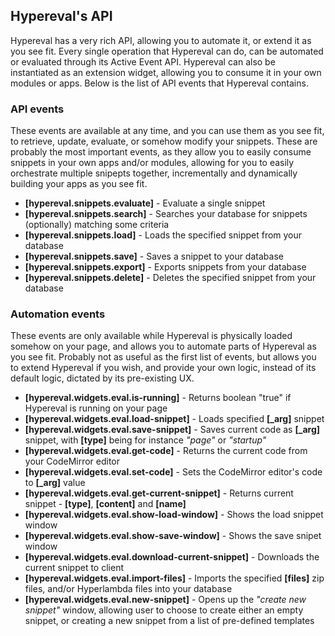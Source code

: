 
## Hypereval's API

Hypereval has a very rich API, allowing you to automate it, or extend it as you see fit. Every single operation
that Hypereval can do, can be automated or evaluated through its Active Event API. Hypereval can also be
instantiated as an extension widget, allowing you to consume it in your own modules or apps. Below is the
list of API events that Hypereval contains.

### API events

These events are available at any time, and you can use them as you see fit, to retrieve, update, evaluate, or
somehow modify your snippets. These are probably the most important events, as they allow you to easily consume
snippets in your own apps and/or modules, allowing for you to easily orchestrate multiple snipepts together,
incrementally and dynamically building your apps as you see fit.

* __[hypereval.snippets.evaluate]__ - Evaluate a single snippet
* __[hypereval.snippets.search]__ - Searches your database for snippets (optionally) matching some criteria
* __[hypereval.snippets.load]__ - Loads the specified snippet from your database
* __[hypereval.snippets.save]__ - Saves a snippet to your database
* __[hypereval.snippets.export]__ - Exports snippets from your database
* __[hypereval.snippets.delete]__ - Deletes the specified snippet from your database

### Automation events

These events are only available while Hypereval is physically loaded somehow on your page, and allows you to
automate parts of Hypereval as you see fit. Probably not as useful as the first list of events, but allows you
to extend Hypereval if you wish, and provide your own logic, instead of its default logic, dictated by its
pre-existing UX.

* __[hypereval.widgets.eval.is-running]__ - Returns boolean "true" if Hypereval is running on your page
* __[hypereval.widgets.eval.load-snippet]__ - Loads specified __[\_arg]__ snippet
* __[hypereval.widgets.eval.save-snippet]__ - Saves current code as __[\_arg]__ snippet, with __[type]__ being for instance _"page"_ or _"startup"_
* __[hypereval.widgets.eval.get-code]__ - Returns the current code from your CodeMirror editor
* __[hypereval.widgets.eval.set-code]__ - Sets the CodeMirror editor's code to __[\_arg]__ value
* __[hypereval.widgets.eval.get-current-snippet]__ - Returns current snippet - __[type]__, __[content]__ and __[name]__
* __[hypereval.widgets.eval.show-load-window]__ - Shows the load snippet window
* __[hypereval.widgets.eval.show-save-window]__ - Shows the save snipet window
* __[hypereval.widgets.eval.download-current-snippet]__ - Downloads the current snippet to client
* __[hypereval.widgets.eval.import-files]__ - Imports the specified __[files]__ zip files, and/or Hyperlambda files into your database
* __[hypereval.widgets.eval.new-snippet]__ - Opens up the _"create new snippet"_ window, allowing user to choose to create either an empty snippet, or creating a new snippet from a list of pre-defined templates
